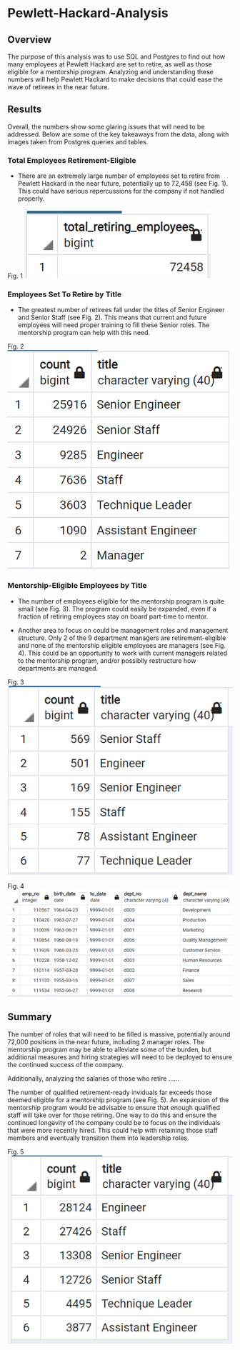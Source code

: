 # Pewlett-Hackard-Analysis

## Overview
The purpose of this analysis was to use SQL and Postgres to find out how many employees at Pewlett Hackard are set to retire, as well as those eligible for a mentorship program.  Analyzing and understanding these numbers will help Pewlett Hackard to make decisions that could ease the wave of retirees in the near future.  

## Results
Overall, the numbers show some glaring issues that will need to be addressed.  Below are some of the key takeaways from the data, along with images taken from Postgres queries and tables. 

### Total Employees Retirement-Eligible

* There are an extremely large number of employees set to retire from Pewlett Hackard in the near future, potentially up to 72,458 (see Fig. 1).  This could have serious repercussions for the company if not handled properly.  

Fig. 1
![Total Retirement-Eligible](https://github.com/cflavallee/Pewlett-Hackard-Analysis/blob/main/total%20retiring%20employees.PNG)

### Employees Set To Retire by Title

* The greatest number of retirees fall under the titles of Senior Engineer and Senior Staff (see Fig. 2).  This means that current and future employees will need proper training to fill these Senior roles.  The mentorship program can help with this need.  

Fig. 2
![Retiring Titles](https://github.com/cflavallee/Pewlett-Hackard-Analysis/blob/main/retiring%20titles.PNG)

### Mentorship-Eligible Employees by Title

* The number of employees eligible for the mentorship program is quite small (see Fig. 3).  The program could easily be expanded, even if a fraction of retiring employees stay on board part-time to mentor. 

* Another area to focus on could be management roles and management structure.  Only 2 of the 9 department managers are retirement-eligible and none of the mentorship eligible employees are managers (see Fig. 4).  This could be an opportunity to work with current managers related to the mentorship program, and/or possiblly restructure how departments are managed.

Fig. 3
![Mentorship Titles](https://github.com/cflavallee/Pewlett-Hackard-Analysis/blob/main/mentorship%20titles.PNG)

Fig. 4 
![Mentorship Titles](https://github.com/cflavallee/Pewlett-Hackard-Analysis/blob/main/current%20department%20managers.PNG)

## Summary
The number of roles that will need to be filled is massive, potentially around 72,000 positions in the near future, including 2 manager roles.  The mentorship program may be able to alleviate some of the burden, but additional measures and hiring strategies will need to be deployed to ensure the continued success of the company.  

Additionally, analyzing the salaries of those who retire ......

The number of qualified retirement-ready inviduals far exceeds those deemed eligible for a mentorship program (see Fig. 5).  An expansion of the mentorship program would be advisable to ensure that enough qualified staff will take over for those retiring. One way to do this and ensure the continued longevity of the company could be to focus on the individuals that were more recently hired. This could help with retaining those staff members and eventually transition them into leadership roles.  

Fig. 5
![Mentorship Hire Date](https://github.com/cflavallee/Pewlett-Hackard-Analysis/blob/main/most%20recent%20hire%20by%20titles.PNG)

